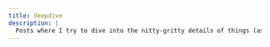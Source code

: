 ```yaml
---
title: deepdive
description: |
  Posts where I try to dive into the nitty-gritty details of things (as opposed to an howto)
---
```

